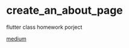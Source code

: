 # create_an_about_page

flutter class homework porject

[medium](https://medium.com/%E6%B5%B7%E5%A4%A7-ios-app-%E7%A8%8B%E5%BC%8F%E8%A8%AD%E8%A8%88/%E6%89%93%E9%80%A0%E5%90%B8%E7%9D%9B%E7%9A%84-about-%E9%A0%81%E9%9D%A2-07127d2bbfbd)
